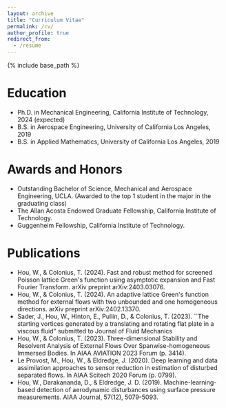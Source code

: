 ```yaml
---
layout: archive
title: "Curriculum Vitae"
permalink: /cv/
author_profile: true
redirect_from:
  - /resume
---
```


{% include base_path %}

Education
======
* Ph.D. in Mechanical Engineering, California Institute of Technology, 2024 (expected)
* B.S. in Aerospace Engineering, University of California Los Angeles, 2019
* B.S. in Applied Mathematics, University of California Los Angeles, 2019

Awards and Honors
======
* Outstanding Bachelor of Science, Mechanical and Aerospace Engineering, UCLA. (Awarded to the top 1 student in the major in the graduating class)
* The Allan Acosta Endowed Graduate Fellowship, California Institute of Technology.
* Guggenheim Fellowship, California Institute of Technology.

Publications
======
* Hou, W., & Colonius, T. (2024). Fast and robust method for screened Poisson lattice Green's function using asymptotic expansion and Fast Fourier Transform. arXiv preprint arXiv:2403.03076.
* Hou, W., & Colonius, T. (2024). An adaptive lattice Green's function method for external flows with two unbounded and one homogeneous directions. arXiv preprint arXiv:2402.13370.
* Sader, J., Hou, W., Hinton, E., Pullin, D., & Colonius, T.  (2023). ``The starting vortices generated by a translating and rotating flat plate in a viscous fluid" submitted to Journal of Fluid Mechanics
* Hou, W., & Colonius, T. (2023). Three-dimensional Stability and Resolvent Analysis of External Flows Over Spanwise-homogeneous Immersed Bodies. In AIAA AVIATION 2023 Forum (p. 3414).
* Le Provost, M., Hou, W., & Eldredge, J. (2020). Deep learning and data assimilation approaches to sensor reduction in estimation of disturbed separated flows. In AIAA Scitech 2020 Forum (p. 0799).
* Hou, W., Darakananda, D., & Eldredge, J. D. (2019). Machine-learning-based detection of aerodynamic disturbances using surface pressure measurements. AIAA Journal, 57(12), 5079-5093.
